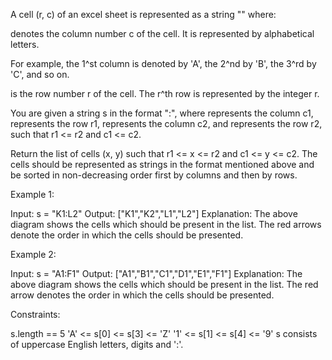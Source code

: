 A cell (r, c) of an excel sheet is represented as a string "<col><row>"
where:


<col> denotes the column number c of the cell. It is represented by
alphabetical letters.


For example, the 1^st column is denoted by 'A', the 2^nd by 'B', the 3^rd by
'C', and so on.


<row> is the row number r of the cell. The r^th row is represented by the
integer r.


You are given a string s in the format "<col1><row1>:<col2><row2>", where
<col1> represents the column c1, <row1> represents the row r1, <col2>
represents the column c2, and <row2> represents the row r2, such that r1 <=
r2 and c1 <= c2.

Return the list of cells (x, y) such that r1 <= x <= r2 and c1 <= y <= c2.
The cells should be represented as strings in the format mentioned above and
be sorted in non-decreasing order first by columns and then by rows.


Example 1:


Input: s = "K1:L2"
Output: ["K1","K2","L1","L2"]
Explanation:
The above diagram shows the cells which should be present in the list.
The red arrows denote the order in which the cells should be presented.


Example 2:


Input: s = "A1:F1"
Output: ["A1","B1","C1","D1","E1","F1"]
Explanation:
The above diagram shows the cells which should be present in the list.
The red arrow denotes the order in which the cells should be presented.



Constraints:


s.length == 5
'A' <= s[0] <= s[3] <= 'Z'
'1' <= s[1] <= s[4] <= '9'
s consists of uppercase English letters, digits and ':'.




